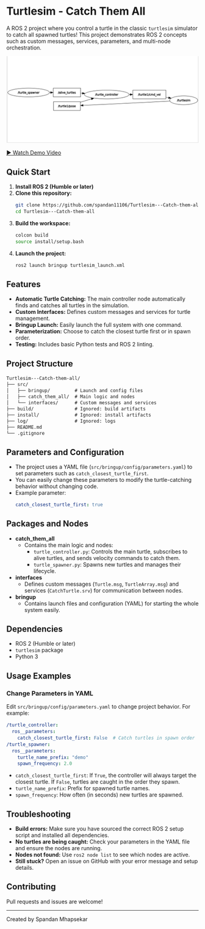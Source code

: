 # Turtlesim - Catch Them All

A ROS 2 project where you control a turtle in the classic `turtlesim` simulator to catch all spawned turtles! This project demonstrates ROS 2 concepts such as custom messages, services, parameters, and multi-node orchestration.

![Project Screenshot](image.png)

[▶️ Watch Demo Video](project_demo.webm)

## Quick Start
1. **Install ROS 2 (Humble or later)**
2. **Clone this repository:**
   ```sh
   git clone https://github.com/spandan11106/Turtlesim---Catch-them-all.git
   cd Turtlesim---Catch-them-all
   ```
3. **Build the workspace:**
   ```sh
   colcon build
   source install/setup.bash
   ```
4. **Launch the project:**
   ```sh
   ros2 launch bringup turtlesim_launch.xml
   ```

## Features
- **Automatic Turtle Catching:** The main controller node automatically finds and catches all turtles in the simulation.
- **Custom Interfaces:** Defines custom messages and services for turtle management.
- **Bringup Launch:** Easily launch the full system with one command.
- **Parameterization:** Choose to catch the closest turtle first or in spawn order.
- **Testing:** Includes basic Python tests and ROS 2 linting.

## Project Structure
```
Turtlesim---Catch-them-all/
├── src/
│   ├── bringup/         # Launch and config files
│   ├── catch_them_all/  # Main logic and nodes
│   └── interfaces/      # Custom messages and services
├── build/               # Ignored: build artifacts
├── install/             # Ignored: install artifacts
├── log/                 # Ignored: logs
├── README.md
└── .gitignore
```

## Parameters and Configuration
- The project uses a YAML file (`src/bringup/config/parameters.yaml`) to set parameters such as `catch_closest_turtle_first`.
- You can easily change these parameters to modify the turtle-catching behavior without changing code.
- Example parameter:
  ```yaml
  catch_closest_turtle_first: true
  ```

## Packages and Nodes
- **catch_them_all**
  - Contains the main logic and nodes:
    - `turtle_controller.py`: Controls the main turtle, subscribes to alive turtles, and sends velocity commands to catch them.
    - `turtle_spawner.py`: Spawns new turtles and manages their lifecycle.
- **interfaces**
  - Defines custom messages (`Turtle.msg`, `TurtleArray.msg`) and services (`CatchTurtle.srv`) for communication between nodes.
- **bringup**
  - Contains launch files and configuration (YAML) for starting the whole system easily.

## Dependencies
- ROS 2 (Humble or later)
- `turtlesim` package
- Python 3

## Usage Examples
### Change Parameters in YAML
Edit `src/bringup/config/parameters.yaml` to change project behavior. For example:
```yaml
/turtle_controller:
  ros__parameters:
    catch_closest_turtle_first: False  # Catch turtles in spawn order
/turtle_spawner:
  ros__parameters:
    turtle_name_prefix: "demo"
    spawn_frequency: 2.0
```
- `catch_closest_turtle_first`: If `True`, the controller will always target the closest turtle. If `False`, turtles are caught in the order they spawn.
- `turtle_name_prefix`: Prefix for spawned turtle names.
- `spawn_frequency`: How often (in seconds) new turtles are spawned.

## Troubleshooting
- **Build errors:** Make sure you have sourced the correct ROS 2 setup script and installed all dependencies.
- **No turtles are being caught:** Check your parameters in the YAML file and ensure the nodes are running.
- **Nodes not found:** Use `ros2 node list` to see which nodes are active.
- **Still stuck?** Open an issue on GitHub with your error message and setup details.

## Contributing
Pull requests and issues are welcome!

---
Created by Spandan Mhapsekar